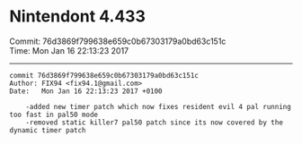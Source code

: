# Nintendont 4.433
Commit: 76d3869f799638e659c0b67303179a0bd63c151c  
Time: Mon Jan 16 22:13:23 2017   

-----

```
commit 76d3869f799638e659c0b67303179a0bd63c151c
Author: FIX94 <fix94.1@gmail.com>
Date:   Mon Jan 16 22:13:23 2017 +0100

    -added new timer patch which now fixes resident evil 4 pal running too fast in pal50 mode
    -removed static killer7 pal50 patch since its now covered by the dynamic timer patch
```
